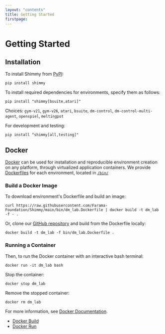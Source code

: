 ```yaml
---
layout: "contents"
title: Getting Started
firstpage:
---
```

# Getting Started

## Installation
To install Shimmy from [PyPI](https://pypi.org/):
```
pip install shimmy
```
To install required dependencies for environments, specify them as follows:
```
pip install "shimmy[bsuite,atari]"
```

Choices: `gym-v21`, `gym-v26`, `atari`, `bsuite`, `dm-control`, `dm-control-multi-agent`, `openspiel`, `meltingpot`

For development and testing:

```
pip install "shimmy[all,testing]"
```


## Docker

[Docker](https://docs.docker.com/get-docker/) can be used for installation and reproducible environment creation on any platform, through virtualized application containers.
We provide [Dockerfiles](https://docs.docker.com/engine/reference/builder/) for each environment, located in [`/bin/`](https://github.com/Farama-Foundation/Shimmy/blob/main/bin/) 

### Build a Docker Image

To download environment's Dockerfile and build an image:

`
curl https://raw.githubusercontent.com/Farama-Foundation/Shimmy/main/bin/dm_lab.Dockerfile | docker build -t dm_lab -f - .
`

Or, clone our [GitHub repository](https://github.com/Farama-Foundation/shimmy) and build from the Dockerfile locally:

```
docker build -t dm_lab -f bin/dm_lab.Dockerfile .
```

### Running a Container

Then, to run the Docker container with an interactive bash terminal:
``` 
docker run -it dm_lab bash
```

Stop the container:
``` 
docker stop dm_lab
```

Remove the stopped container:
``` 
docker rm dm_lab
```

For more information, see [Docker Documentation](https://docs.docker.com/get-started/). 
* [Docker Build](https://docs.docker.com/engine/reference/commandline/build/)
* [Docker Run](https://docs.docker.com/engine/reference/commandline/run/)
